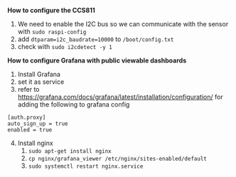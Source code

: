 __How to configure the CCS811__
1. We need to enable the I2C bus so we can communicate with the sensor with `sudo raspi-config`
2. add `dtparam=i2c_baudrate=10000` to `/boot/config.txt`
3. check with `sudo i2cdetect -y 1`


__How to configure Grafana with public viewable dashboards__
1. Install Grafana
2. set it as service
3. refer to https://grafana.com/docs/grafana/latest/installation/configuration/ for adding the following to grafana config
```
[auth.proxy]
auto_sign_up = true
enabled = true
```
4. Install nginx
   1. `sudo apt-get install nginx`
   2. `cp nginx/grafana_viewer /etc/nginx/sites-enabled/default`
   3. `sudo systemctl restart nginx.service`
